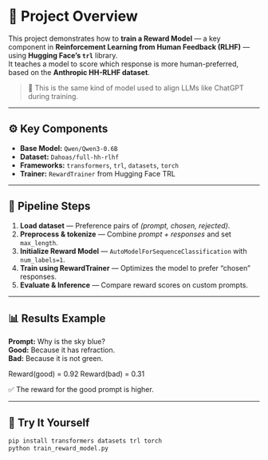 # 🧠 Project Overview

This project demonstrates how to **train a Reward Model** — a key component in **Reinforcement Learning from Human Feedback (RLHF)** — using **Hugging Face’s `trl`** library.  
It teaches a model to score which response is more human-preferred, based on the **Anthropic HH-RLHF dataset**.

> 🧩 This is the same kind of model used to align LLMs like ChatGPT during training.

---

## ⚙️ Key Components

- **Base Model:** `Qwen/Qwen3-0.6B`  
- **Dataset:** `Dahoas/full-hh-rlhf`  
- **Frameworks:** `transformers`, `trl`, `datasets`, `torch`  
- **Trainer:** `RewardTrainer` from Hugging Face TRL  

---

## 🧩 Pipeline Steps

1. **Load dataset** — Preference pairs of *(prompt, chosen, rejected)*.  
2. **Preprocess & tokenize** — Combine *prompt + responses* and set `max_length`.  
3. **Initialize Reward Model** — `AutoModelForSequenceClassification` with `num_labels=1`.  
4. **Train using RewardTrainer** — Optimizes the model to prefer “chosen” responses.  
5. **Evaluate & Inference** — Compare reward scores on custom prompts.  

---

## 📊 Results Example

**Prompt:** Why is the sky blue?  
**Good:** Because it has refraction.  
**Bad:** Because it is not green.  

Reward(good) = 0.92
Reward(bad) = 0.31

✅ The reward for the good prompt is higher.

---

## 🚀 Try It Yourself

```bash
pip install transformers datasets trl torch
python train_reward_model.py
